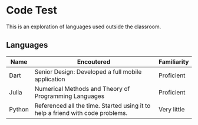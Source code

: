 # Code Test

This is an exploration of languages used outside the classroom.

## Languages
| Name | Encoutered | Familiarity |
| ---- | ---------- | ----------- |
| Dart | Senior Design: Developed a full mobile application | Proficient |
| Julia | Numerical Methods and Theory of Programming Languages | Proficient | 
| Python | Referenced all the time. Started using it to help a friend with code problems. | Very little |
